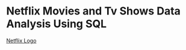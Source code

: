 # Netflix Movies and Tv Shows Data Analysis Using SQL
[Netflix Logo](https://github.com/harshul007/netflix_sql_project/blob/main/logo.png)
